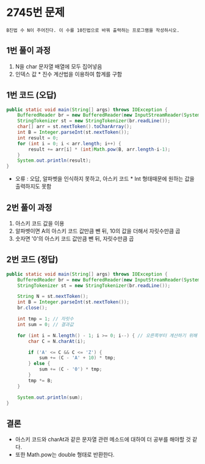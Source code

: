 # 2745번 문제

```
B진법 수 N이 주어진다. 이 수를 10진법으로 바꿔 출력하는 프로그램을 작성하시오.
```

## 1번 풀이 과정

1. N을 char 문자열 배열에 모두 집어넣음
2. 인덱스 값 * 진수 계산법을 이용하여 합계를 구함

## 1번 코드 (오답)

```java
public static void main(String[] args) throws IOException {
    BufferedReader br = new BufferedReader(new InputStreamReader(System.in));
    StringTokenizer st = new StringTokenizer(br.readLine());
    char[] arr = st.nextToken().toCharArray();
    int B = Integer.parseInt(st.nextToken());
    int result = 0;
    for (int i = 0; i < arr.length; i++) {
        result += arr[i] * (int)Math.pow(B, arr.length-i-1);
    }
    System.out.println(result);
}
```

- 오류 : 오답, 알파벳을 인식하지 못하고, 아스키 코드 * Int 형태때문에 원하는 값을 출력하지도 못함

## 2번 풀이 과정
1. 아스키 코드 값을 이용
2. 알파벳이면 A의 아스키 코드 값만큼 뺀 뒤, 10의 값을 더해서 자릿수만큼 곱
3. 숫자면 '0'의 아스키 코드 값만큼 뺀 뒤, 자릿수만큼 곱

## 2번 코드 (정답)

```java
public static void main(String[] args) throws IOException {
    BufferedReader br = new BufferedReader(new InputStreamReader(System.in));
    StringTokenizer st = new StringTokenizer(br.readLine());

    String N = st.nextToken();
    int B = Integer.parseInt(st.nextToken());
    br.close();

    int tmp = 1; // 자릿수
    int sum = 0; // 결과값

    for (int i = N.length() - 1; i >= 0; i--) { // 오른쪽부터 계산하기 위해 i 값을 N의 길이값 -1로 줌
        char C = N.charAt(i);

        if ('A' <= C && C <= 'Z') {
            sum += (C - 'A' + 10) * tmp;
        } else {
            sum += (C - '0') * tmp;
        }
        tmp *= B;
    }

    System.out.println(sum);
}
```


## 결론

- 아스키 코드와 charAt과 같은 문자열 관련 메소드에 대하여 더 공부를 해야할 것 같다.
- 또한 Math.pow는 double 형태로 반환한다.
